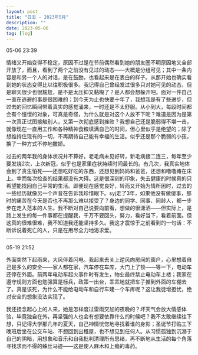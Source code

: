 ```yaml
---
layout: post
title: "日志 - 2023年5月"
description: ""
date: 2023-05-06
tag: [log]
---
```

05-06 23:39

情绪又开始变得不稳定，原因不过是在节前偶然看到她的朋友圈不明原因地又全部开放了，而且，看到了两个之前没有见过的动态——大概是分组可见；其中一条内容是和另一个人的对话，是在鼓励，也看起来是在表白的样子。从那开始也确实看到她的状态变得比以往积极很多。我记得自己曾经发过很多只对她可见的动态，但是聊天很少也很尴尬，是不是太压抑又黏糊了？是人都会想躲开吧。面对一件自己一直在逃避的事是很困难的；到今天为止也快要十年了，我想我是有了些进步，但过去的回忆瞬间带着真实的感觉涌来，一时还是不太舒服。从小到大，每段时间都会有个憧憬的对象，可真是奇怪，为什么就是对这个人放不下呢？难道是因为是第一次真正试图接触别人，又第一次彻底感到挫败？我想自己还是脆弱得不堪一击，就像现在一直用工作和各种精神食粮填满自己的时间，但心里似乎是绝望的；除了想维持住现有的一切，不再期待自己能有幸福的生活。似乎还是那个脆弱的小孩，换了一种方式不停地撒娇。

过去的两年我的身体状况并不算好，老毛病未见好转，新毛病接二连三，每年至少要发烧2次，上次新冠，似乎也是家里症状持续时间最长的。有几次，我真实地体会到了贪生怕死——还想吃好吃的东西，还想见到妈妈和爸爸，还想和噜噜瘫在床上。幸而每次检查的结果都没有大碍。这是很深刻的印象，失去健康的时候真的只希望能找回自己平常的生活。即便现在感觉良好，转而又开始为情所困时，过去的一些经历就像另一个声音在告诉我珍惜眼下。syj走了3年，如果他没有做傻事，那时的痛苦在今天是否也不再那么难以接受了？身边的同学、同事、同龄人，都一步步在走入范本的人生。我不断对自己说要向前看，想做的很潇洒——但实际上，是路上发生的每一件事都在提醒我，千万不要回头，努力，看好当下，看着前面。但这真的很难很难，我不知道我还能坚持多久。我这才震惊于之前看到的一句话：不断诉说着死亡的人，只是在用尽全力地渴求爱。

---
05-19 21:52

外面突然下起雨来，大风伴着闪电。我起来去关上逆风向房间的窗户，心里想着自己是多么的安全——家人都在家，汽车停在车库，大门上了锁——等一下，电动车还停在外面。前两年电动车起火事件时有发生，物业最终禁止电动车上楼；我家在遵守规则方面也勉强算是标兵，政策一出台，乖乖地就把车子推到外面的车棚去了。真是该死，为什么不能给电动车和自行车建一个车库呢？这让我徒增担忧，绝对安全的想象没法实现了。

我还挂念起心上的人来，她是怎样度过雷雨交加的夜晚的？坏天气会放大情感体验，毕竟独自在外，再坚强的人也会有想要依靠什么的时候吧？我不太敢继续往下想，只记得大学那几年的夏天，自己神情恍惚地寻找着谁的身影；圣诞节打临工下晚班后坐在公交车站、不想回到出租屋，也不想见到任何人。从习惯孤独到沉溺于自己的阴暗，用想象和音乐和自我批判清理所有思绪，再不断地从生活的每个角落寻找求而不得的蛛丝马迹——这是使人麻木和上瘾的毒药。